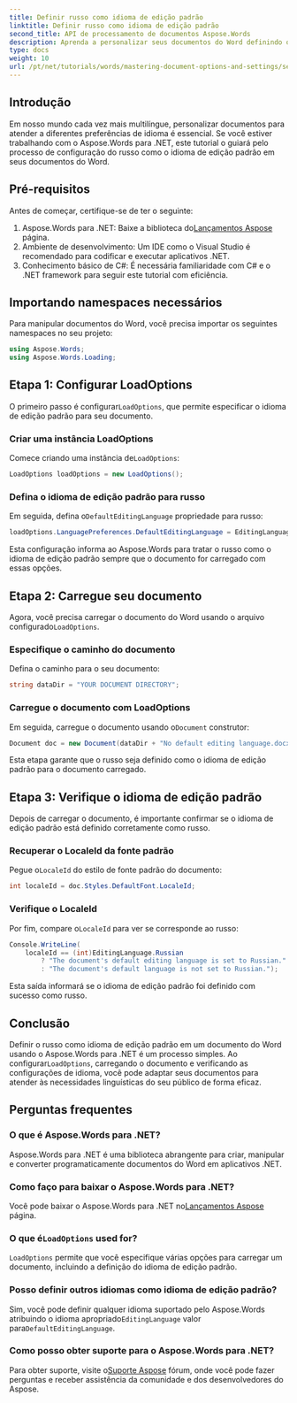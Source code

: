 ```yaml
---
title: Definir russo como idioma de edição padrão
linktitle: Definir russo como idioma de edição padrão
second_title: API de processamento de documentos Aspose.Words
description: Aprenda a personalizar seus documentos do Word definindo o russo como idioma de edição padrão usando o Aspose.Words para .NET. Este guia passo a passo.
type: docs
weight: 10
url: /pt/net/tutorials/words/mastering-document-options-and-settings/set-russian-as-default-edit-language/
---
```

## Introdução

Em nosso mundo cada vez mais multilíngue, personalizar documentos para atender a diferentes preferências de idioma é essencial. Se você estiver trabalhando com o Aspose.Words para .NET, este tutorial o guiará pelo processo de configuração do russo como o idioma de edição padrão em seus documentos do Word. 

## Pré-requisitos

Antes de começar, certifique-se de ter o seguinte:

1.  Aspose.Words para .NET: Baixe a biblioteca do[Lançamentos Aspose](https://releases.aspose.com/words/net/) página.
2. Ambiente de desenvolvimento: Um IDE como o Visual Studio é recomendado para codificar e executar aplicativos .NET.
3. Conhecimento básico de C#: É necessária familiaridade com C# e o .NET framework para seguir este tutorial com eficiência.

## Importando namespaces necessários

Para manipular documentos do Word, você precisa importar os seguintes namespaces no seu projeto:

```csharp
using Aspose.Words;
using Aspose.Words.Loading;
```

## Etapa 1: Configurar LoadOptions

 O primeiro passo é configurar`LoadOptions`, que permite especificar o idioma de edição padrão para seu documento.

### Criar uma instância LoadOptions

 Comece criando uma instância de`LoadOptions`:

```csharp
LoadOptions loadOptions = new LoadOptions();
```

### Defina o idioma de edição padrão para russo

 Em seguida, defina o`DefaultEditingLanguage` propriedade para russo:

```csharp
loadOptions.LanguagePreferences.DefaultEditingLanguage = EditingLanguage.Russian;
```

Esta configuração informa ao Aspose.Words para tratar o russo como o idioma de edição padrão sempre que o documento for carregado com essas opções.

## Etapa 2: Carregue seu documento

 Agora, você precisa carregar o documento do Word usando o arquivo configurado`LoadOptions`.

### Especifique o caminho do documento

Defina o caminho para o seu documento:

```csharp
string dataDir = "YOUR DOCUMENT DIRECTORY";
```

### Carregue o documento com LoadOptions

 Em seguida, carregue o documento usando o`Document` construtor:

```csharp
Document doc = new Document(dataDir + "No default editing language.docx", loadOptions);
```

Esta etapa garante que o russo seja definido como o idioma de edição padrão para o documento carregado.

## Etapa 3: Verifique o idioma de edição padrão

Depois de carregar o documento, é importante confirmar se o idioma de edição padrão está definido corretamente como russo.

### Recuperar o LocaleId da fonte padrão

 Pegue o`LocaleId` do estilo de fonte padrão do documento:

```csharp
int localeId = doc.Styles.DefaultFont.LocaleId;
```

### Verifique o LocaleId

 Por fim, compare o`LocaleId` para ver se corresponde ao russo:

```csharp
Console.WriteLine(
    localeId == (int)EditingLanguage.Russian
        ? "The document's default editing language is set to Russian."
        : "The document's default language is not set to Russian.");
```

Esta saída informará se o idioma de edição padrão foi definido com sucesso como russo.

## Conclusão

 Definir o russo como idioma de edição padrão em um documento do Word usando o Aspose.Words para .NET é um processo simples. Ao configurar`LoadOptions`, carregando o documento e verificando as configurações de idioma, você pode adaptar seus documentos para atender às necessidades linguísticas do seu público de forma eficaz.

## Perguntas frequentes

### O que é Aspose.Words para .NET?

Aspose.Words para .NET é uma biblioteca abrangente para criar, manipular e converter programaticamente documentos do Word em aplicativos .NET.

### Como faço para baixar o Aspose.Words para .NET?

 Você pode baixar o Aspose.Words para .NET no[Lançamentos Aspose](https://releases.aspose.com/words/net/) página.

###  O que é`LoadOptions` used for?

`LoadOptions` permite que você especifique várias opções para carregar um documento, incluindo a definição do idioma de edição padrão.

### Posso definir outros idiomas como idioma de edição padrão?

 Sim, você pode definir qualquer idioma suportado pelo Aspose.Words atribuindo o idioma apropriado`EditingLanguage` valor para`DefaultEditingLanguage`.

### Como posso obter suporte para o Aspose.Words para .NET?

 Para obter suporte, visite o[Suporte Aspose](https://forum.aspose.com/c/words/8) fórum, onde você pode fazer perguntas e receber assistência da comunidade e dos desenvolvedores do Aspose.